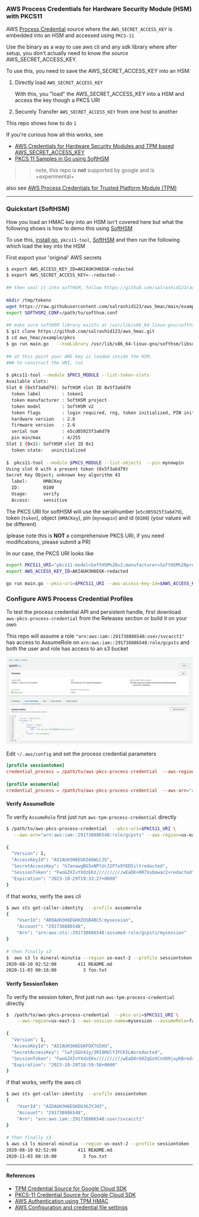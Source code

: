 ### AWS Process Credentials for Hardware Security Module (HSM) with PKCS11

AWS [Process Credential](https://docs.aws.amazon.com/cli/latest/userguide/cli-configure-sourcing-external.html) source where the `AWS_SECRET_ACCESS_KEY` is embedded into an HSM and accessed using `PKCS-11`

Use the binary as a way to use aws cli and any sdk library where after setup, you don't actually need to know the _source_ AWS_SECRET_ACCESS_KEY. 

To use this, you need to save the AWS_SECRET_ACCESS_KEY into an HSM:

1. Directly load `AWS_SECRET_ACCESS_KEY` 

   With this, you "load" the AWS_SECRET_ACCESS_KEY into a HSM and access the key though a PKCS URI 

2. Securely Transfer `AWS_SECRET_ACCESS_KEY` from one host to another


This repo shows how to do `1`

If you're curious how all this works, see

- [AWS Credentials for Hardware Security Modules and TPM based AWS_SECRET_ACCESS_KEY](https://github.com/salrashid123/aws_hmac)
- [PKCS 11 Samples in Go using SoftHSM](https://github.com/salrashid123/go_pkcs11)

>> note, this repo is **not** supported by google and is +experimental+

also see [AWS Process Credentials for Trusted Platform Module (TPM)](https://github.com/salrashid123/aws-tpm-process-credential)

---

### Quickstart (SoftHSM)

How you load an HMAC key into an HSM isn't covered here but what the following shows is how to demo this using  [SoftHSM](https://github.com/opendnssec/SoftHSMv2)

To use this,  [install go](https://go.dev/doc/install), `pkcs11-tool`, [SoftHSM](https://github.com/opendnssec/SoftHSMv2) and then run the following which load the key into the HSM

First export your 'original' AWS secrets

```bash
$ export AWS_ACCESS_KEY_ID=AKIAUH3H6EGK-redacted
$ export AWS_SECRET_ACCESS_KEY=--redacted--

## then seal it into softHSM, follow https://github.com/salrashid123/aws_hmac/tree/main/example/pkcs

mkdir /tmp/tokens
wget https://raw.githubusercontent.com/salrashid123/aws_hmac/main/example/pkcs/softhsm/softhsm.conf
export SOFTHSM2_CONF=/path/to/softhsm.conf

## make sure softHSM library exists at /usr/lib/x86_64-linux-gnu/softhsm/libsofthsm2.so 
$ git clone https://github.com/salrashid123/aws_hmac.git
$ cd aws_hmac/example/pkcs
$ go run main.go   --hsmLibrary /usr/lib/x86_64-linux-gnu/softhsm/libsofthsm2.so  --awsRegion=us-east-1 -accessKeyID $AWS_ACCESS_KEY_ID   -secretAccessKey $AWS_SECRET_ACCESS_KEY

## at this point your AWS key is loaded inside the HSM.
### to construct the URI, run

$ pkcs11-tool --module $PKCS_MODULE --list-token-slots
Available slots:
Slot 0 (0x5f3a6d79): SoftHSM slot ID 0x5f3a6d79
  token label        : token1
  token manufacturer : SoftHSM project
  token model        : SoftHSM v2
  token flags        : login required, rng, token initialized, PIN initialized, other flags=0x20
  hardware version   : 2.6
  firmware version   : 2.6
  serial num         : e5cd05925f3a6d79
  pin min/max        : 4/255
Slot 1 (0x1): SoftHSM slot ID 0x1
  token state:   uninitialized

$  pkcs11-tool --module $PKCS_MODULE --list-objects  --pin mynewpin
Using slot 0 with a present token (0x5f3a6d79)
Secret Key Object; unknown key algorithm 43
  label:      HMACKey
  ID:         0100
  Usage:      verify
  Access:     sensitive
```


The PKCS URI for softHSM will use the serialnumber (`e5cd05925f3a6d79`), token (`token`), object (`HMACKey`), pin (`mynewpin`) and id (`0100`)
(your values will be different)

(please note this is **NOT** a comprehensive PKCS URI,  if you need modifications, please submit a PR)


In our case, the PKCS URI looks like
```bash
export PKCS11_URI="pkcs11:model=SoftHSM%20v2;manufacturer=SoftHSM%20project;slot=0;serial=e5cd05925f3a6d79;token=token1;object=HMACKey;id=0100?pin-value=mynewpin&module-path=/usr/lib/x86_64-linux-gnu/softhsm/libsofthsm2.so"
export AWS_ACCESS_KEY_ID=AKIAUH3H6EGK-redacted

go run main.go --pkcs-uri=$PKCS11_URI --aws-access-key-id=$AWS_ACCESS_KEY_ID --aws-region=us-east-1
```

### Configure AWS Process Credential Profiles

To test the process credential API and persistent handle, first download `aws-pkcs-process-credential` from the Releases section or build it on your own

This repo will assume a role  `"arn:aws:iam::291738886548:user/svcacct1"` has access to AssumeRole on `arn:aws:iam::291738886548:role/gcpsts` and both the user and role has access to an s3 bucket

![images/role_trust.png](images/role_trust.png)


Edit  `~/.aws/config` and set the process credential parameters 

```conf
[profile sessiontoken]
credential_process = /path/to/aws-pkcs-process-credential  --aws-region=us-east-1 --aws-session-name=mysession --assumeRole=false  --pkcs-uri="pkcs11:model=SoftHSM%20v2;manufacturer=SoftHSM%20project;slot=0;serial=e5cd05925f3a6d79;token=token1;object=HMACKey;id=0100?pin-value=mynewpin&module-path=/usr/lib/x86_64-linux-gnu/softhsm/libsofthsm2.so" --aws-access-key-id=AKIAUH3H6EGK-redacted  --duration=3600

[profile assumerole]
credential_process = /path/to/aws-pkcs-process-credential  --aws-arn="arn:aws:iam::291738886548:role/gcpsts" --aws-region=us-east-1 --aws-session-name=mysession --assumeRole=true  --pkcs-uri="pkcs11:model=SoftHSM%20v2;manufacturer=SoftHSM%20project;slot=0;serial=e5cd05925f3a6d79;token=token1;object=HMACKey;id=0100?pin-value=mynewpin&module-path=/usr/lib/x86_64-linux-gnu/softhsm/libsofthsm2.so" --aws-access-key-id=AKIAUH3H6EGK-redacted  --duration=3600 
```

#### Verify AssumeRole


To verify `AssumeRole` first just run `aws-tpm-process-credential` directly

```bash
$ /path/to/aws-pkcs-process-credential  --pkcs-uri=$PKCS11_URI \
   --aws-arn="arn:aws:iam::291738886548:role/gcpsts" --aws-region=us-east-1 --aws-session-name=mysession --assumeRole=true  --aws-access-key-id=$AWS_ACCESS_KEY_ID  --duration=3600 

{
  "Version": 1,
  "AccessKeyId": "ASIAUH3H6EGKIA6WLCJG",
  "SecretAccessKey": "h7anawgBS5xNPlUcJ2P7x9YED5iltredacted",
  "SessionToken": "FwoGZXIvYXdzEKz//////////wEaDK+OR7VuQewac2+redacted",
  "Expiration": "2023-10-29T19:33:27+0000"
}
```

if that works, verify the aws cli

```bash
$ aws sts get-caller-identity  --profile assumerole
{
    "UserId": "AROAUH3H6EGKHZUSB4BC5:mysession",
    "Account": "291738886548",
    "Arn": "arn:aws:sts::291738886548:assumed-role/gcpsts/mysession"
}

# then finally s3
$  aws s3 ls mineral-minutia --region us-east-2 --profile sessiontoken
2020-08-10 02:52:08        411 README.md
2020-11-03 00:16:00          3 foo.txt
```

#### Verify SessionToken

To verify the session token, first just run `aws-tpm-process-credential` directly

```bash
$  /path/to/aws-pkcs-process-credential  --pkcs-uri=$PKCS11_URI \
    --aws-region=us-east-1 --aws-session-name=mysession --assumeRole=false --aws-access-key-id=$AWS_ACCESS_KEY_ID  --duration=3600

{
  "Version": 1,
  "AccessKeyId": "ASIAUH3H6EGKFOX7G5XU",
  "SecretAccessKey": "lwfjGGh41y/3RI0HUlYJFCK5LWxredacted",
  "SessionToken": "FwoGZXIvYXdzEKv//////////wEaDOrG0ZqGoVCnU89juyKBredacted",
  "Expiration": "2023-10-29T18:59:58+0000"
}
```

if that works, verify the aws cli

```bash
$ aws sts get-caller-identity  --profile sessiontoken
{
    "UserId": "AIDAUH3H6EGKDO36JYJH3",
    "Account": "291738886548",
    "Arn": "arn:aws:iam::291738886548:user/svcacct1"
}

# then finally s3
$ aws s3 ls mineral-minutia --region us-east-2 --profile sessiontoken
2020-08-10 02:52:08        411 README.md
2020-11-03 00:16:00          3 foo.txt
```

---

#### References

- [TPM Credential Source for Google Cloud SDK](https://github.com/salrashid123/gcp-adc-tpm)
- [PKCS-11 Credential Source for Google Cloud SDK](https://github.com/salrashid123/gcp-adc-pkcs)
- [AWS Authentication using TPM HMAC](https://github.com/salrashid123/aws_hmac/tree/main/example/tpm#usage-tpm)
- [AWS Configuration and credential file settings](https://docs.aws.amazon.com/cli/latest/userguide/cli-configure-files.html)

